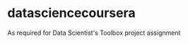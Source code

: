 datasciencecoursera
===================

As required for Data Scientist's Toolbox project assignment
